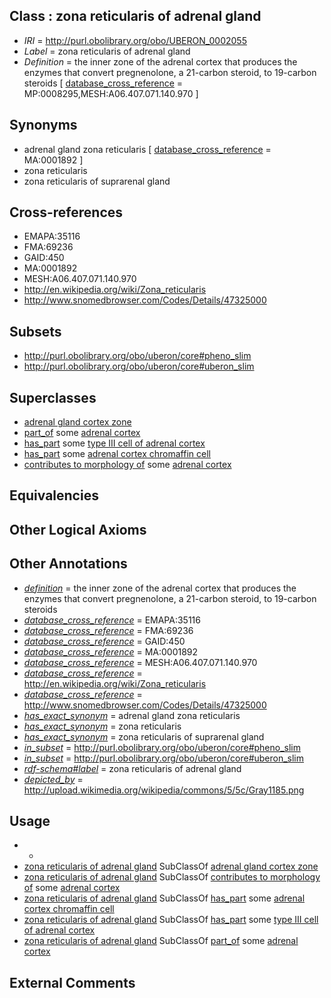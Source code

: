 
## Class : zona reticularis of adrenal gland

 * *IRI* = http://purl.obolibrary.org/obo/UBERON_0002055
 * *Label* = zona reticularis of adrenal gland
 * *Definition* = the inner zone of the adrenal cortex that produces the enzymes that convert pregnenolone, a 21-carbon steroid, to 19-carbon steroids [ [database_cross_reference](../../ef/oboInOwl#hasDbXref.md) = MP:0008295,MESH:A06.407.071.140.970 ]

## Synonyms

 * adrenal gland zona reticularis [ [database_cross_reference](../../ef/oboInOwl#hasDbXref.md) = MA:0001892 ]
 * zona reticularis
 * zona reticularis of suprarenal gland

## Cross-references

 * EMAPA:35116
 * FMA:69236
 * GAID:450
 * MA:0001892
 * MESH:A06.407.071.140.970
 * http://en.wikipedia.org/wiki/Zona_reticularis
 * http://www.snomedbrowser.com/Codes/Details/47325000

## Subsets

 * http://purl.obolibrary.org/obo/uberon/core#pheno_slim
 * http://purl.obolibrary.org/obo/uberon/core#uberon_slim

## Superclasses

 * [adrenal gland cortex zone](../../UBERON/53/UBERON_0009753.md)
 * [part_of](../../BFO/50/BFO_0000050.md) some [adrenal cortex](../../UBERON/35/UBERON_0001235.md)
 * [has_part](../../BFO/51/BFO_0000051.md) some [type III cell of adrenal cortex](../../CL/37/CL_0002137.md)
 * [has_part](../../BFO/51/BFO_0000051.md) some [adrenal cortex chromaffin cell](../../CL/27/CL_1000427.md)
 * [contributes to morphology of](../../RO/33/RO_0002433.md) some [adrenal cortex](../../UBERON/35/UBERON_0001235.md)

## Equivalencies


## Other Logical Axioms


## Other Annotations

 * *[definition](../../IAO/15/IAO_0000115.md)* = the inner zone of the adrenal cortex that produces the enzymes that convert pregnenolone, a 21-carbon steroid, to 19-carbon steroids
 * *[database_cross_reference](../../ef/oboInOwl#hasDbXref.md)* = EMAPA:35116
 * *[database_cross_reference](../../ef/oboInOwl#hasDbXref.md)* = FMA:69236
 * *[database_cross_reference](../../ef/oboInOwl#hasDbXref.md)* = GAID:450
 * *[database_cross_reference](../../ef/oboInOwl#hasDbXref.md)* = MA:0001892
 * *[database_cross_reference](../../ef/oboInOwl#hasDbXref.md)* = MESH:A06.407.071.140.970
 * *[database_cross_reference](../../ef/oboInOwl#hasDbXref.md)* = http://en.wikipedia.org/wiki/Zona_reticularis
 * *[database_cross_reference](../../ef/oboInOwl#hasDbXref.md)* = http://www.snomedbrowser.com/Codes/Details/47325000
 * *[has_exact_synonym](../../ym/oboInOwl#hasExactSynonym.md)* = adrenal gland zona reticularis
 * *[has_exact_synonym](../../ym/oboInOwl#hasExactSynonym.md)* = zona reticularis
 * *[has_exact_synonym](../../ym/oboInOwl#hasExactSynonym.md)* = zona reticularis of suprarenal gland
 * *[in_subset](../../et/oboInOwl#inSubset.md)* = http://purl.obolibrary.org/obo/uberon/core#pheno_slim
 * *[in_subset](../../et/oboInOwl#inSubset.md)* = http://purl.obolibrary.org/obo/uberon/core#uberon_slim
 * *[rdf-schema#label](../../el/rdf-schema#label.md)* = zona reticularis of adrenal gland
 * *[depicted_by](../../depicted/by/depicted_by.md)* = http://upload.wikimedia.org/wikipedia/commons/5/5c/Gray1185.png

## Usage

 * -
 * [zona reticularis of adrenal gland](../../UBERON/55/UBERON_0002055.md) SubClassOf [adrenal gland cortex zone](../../UBERON/53/UBERON_0009753.md)
 * [zona reticularis of adrenal gland](../../UBERON/55/UBERON_0002055.md) SubClassOf [contributes to morphology of](../../RO/33/RO_0002433.md) some [adrenal cortex](../../UBERON/35/UBERON_0001235.md)
 * [zona reticularis of adrenal gland](../../UBERON/55/UBERON_0002055.md) SubClassOf [has_part](../../BFO/51/BFO_0000051.md) some [adrenal cortex chromaffin cell](../../CL/27/CL_1000427.md)
 * [zona reticularis of adrenal gland](../../UBERON/55/UBERON_0002055.md) SubClassOf [has_part](../../BFO/51/BFO_0000051.md) some [type III cell of adrenal cortex](../../CL/37/CL_0002137.md)
 * [zona reticularis of adrenal gland](../../UBERON/55/UBERON_0002055.md) SubClassOf [part_of](../../BFO/50/BFO_0000050.md) some [adrenal cortex](../../UBERON/35/UBERON_0001235.md)

## External Comments

